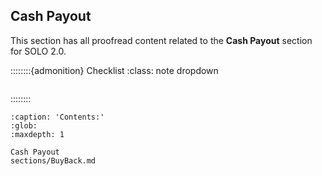 
## Cash Payout



This section has all proofread content related to the **Cash Payout** section for SOLO 2.0.


::::::::{admonition} Checklist
:class: note dropdown

```{include} checklist.md
```

::::::::



```{toctree}
:caption: 'Contents:'
:glob:
:maxdepth: 1

Cash Payout
sections/BuyBack.md
```